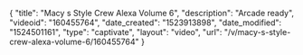 {
    "title": "Macy s Style Crew Alexa Volume 6",
    "description": "Arcade ready",
    "videoid": "160455764",
    "date_created": "1523913898",
    "date_modified": "1524501161",
    "type": "captivate",
    "layout": "video",
    "url": "\/v\/macy-s-style-crew-alexa-volume-6\/160455764"
}